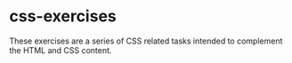 # css-exercises
These exercises are a series of CSS related tasks intended to complement the HTML and CSS content. 
